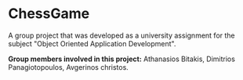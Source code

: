 # ChessGame
A group project that was developed as a university assignment for the subject "Object Oriented Application Development".

 **Group members involved in this project:**
Athanasios Bitakis, Dimitrios Panagiotopoulos, Avgerinos christos.
